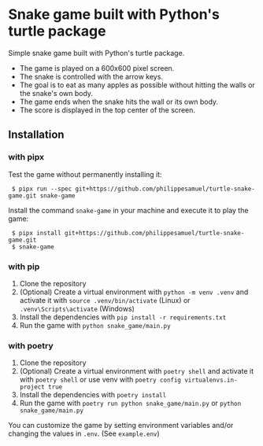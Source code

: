 <!-- description from pyproject.toml) -->
# Snake game built with Python's turtle package

Simple snake game built with Python's turtle package. 
- The game is played on a 600x600 pixel screen. 
- The snake is controlled with the arrow keys. 
- The goal is to eat as many apples as possible without hitting the walls or the snake's own body. 
- The game ends when the snake hits the wall or its own body. 
- The score is displayed in the top center of the screen.

## Installation

### with pipx
Test the game without permanently installing it:
   
     $ pipx run --spec git+https://github.com/philippesamuel/turtle-snake-game.git snake-game

Install the command `snake-game` in your machine and execute it to play the game:
     
     $ pipx install git+https://github.com/philippesamuel/turtle-snake-game.git
     $ snake-game

### with pip
1. Clone the repository
2. (Optional) Create a virtual environment with `python -m venv .venv` and activate 
   it with `source .venv/bin/activate` (Linux) or `.venv\Scripts\activate` (Windows)
3. Install the dependencies with `pip install -r requirements.txt`
4. Run the game with `python snake_game/main.py`

### with poetry
1. Clone the repository
2. (Optional) Create a virtual environment with `poetry shell` and activate it with 
   `poetry shell` or use venv with `poetry config virtualenvs.in-project true`
3. Install the dependencies with `poetry install`
4. Run the game with `poetry run python snake_game/main.py` or `python snake_game/main.py`



You can customize the game by setting environment variables and/or changing the values in `.env`. (See `example.env`)
